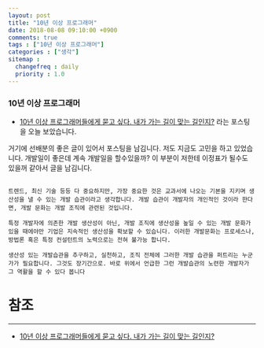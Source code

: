 ```yaml
---
layout: post
title: "10년 이상 프로그래머"
date: 2018-08-08 09:10:00 +0900
comments: true
tags : ["10년 이상 프로그래머"]
categories : ["생각"]
sitemap :
  changefreq : daily
  priority : 1.0
---
```


### 10년 이상 프로그래머

* [10년 이상 프로그래머들에게 묻고 싶다. 내가 가는 길이 맞는 길인지?](https://www.slipp.net/questions/48?fb_action_ids=548396558527482&fb_action_types=og.likes)
라는 포스팅을 오늘 보았습니다.

거기에 선배분의 좋은 글이 있어서 포스팅을 남김니다. 저도 지금도 고민을 하고 있었습니다. 개발일이 좋은데 계속 개발일을 할수있을까?
이 부분이 저한테 이정표가 될수도 있을꺼 같아서 글을 남김니다.

```

트렌드, 최신 기술 등등 다 중요하지만, 가장 중요한 것은 교과서에 나오는 기본을 지키며 생산성을 낼 수 있는 개발 습관이라고 생각합니다. 개발 습관이 개발자의 개인적인 것이라 한다면, 개발 문화는 개발 조직에 관련된 것입니다.

특정 개발자에 의존한 개발 생산성이 아닌, 개발 조직에 생산성을 높일 수 있는 개발 문화가 있을 때에야만 기업은 지속적인 생산성을 확보할 수 있습니다. 이러한 개발문화는 프로세스나, 방법론 혹은 특정 컨설턴트의 노력으로는 전혀 불가능 합니다.

생산성 있는 개발습관을 추구하고, 실천하고, 조직 전체에 그러한 개발 습관을 퍼트리는 누군가가 필요합니다. 그것도 장기간으로. 바로 위에서 언급한 그런 개발습관의 노련한 개발자가 그 역활을 할 수 있다 봅니다

```


# 참조 
-----
* [10년 이상 프로그래머들에게 묻고 싶다. 내가 가는 길이 맞는 길인지?](https://www.slipp.net/questions/48?fb_action_ids=548396558527482&fb_action_types=og.likes)



